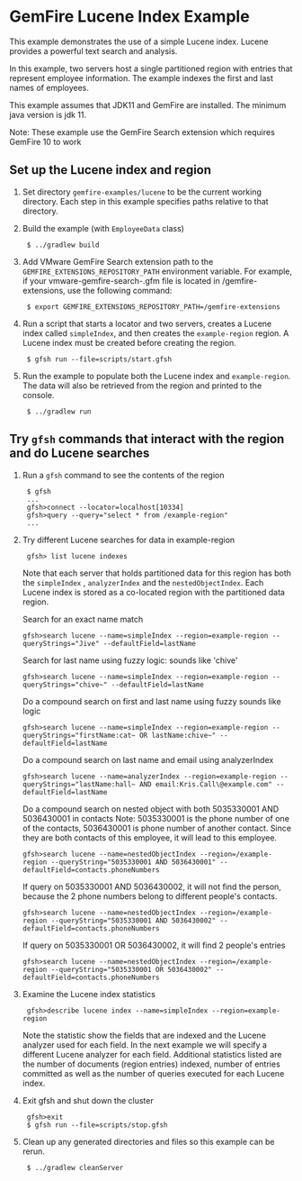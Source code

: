 <!--
  ~ Copyright (c) VMware, Inc. 2023. All rights reserved.
  ~ SPDX-License-Identifier: Apache-2.0
  -->
<!--
Licensed to the Apache Software Foundation (ASF) under one or more
contributor license agreements.  See the NOTICE file distributed with
this work for additional information regarding copyright ownership.
The ASF licenses this file to You under the Apache License, Version 2.0
(the "License"); you may not use this file except in compliance with
the License.  You may obtain a copy of the License at

     http://www.apache.org/licenses/LICENSE-2.0

Unless required by applicable law or agreed to in writing, software
distributed under the License is distributed on an "AS IS" BASIS,
WITHOUT WARRANTIES OR CONDITIONS OF ANY KIND, either express or implied.
See the License for the specific language governing permissions and
limitations under the License.
-->

# GemFire Lucene Index Example

This example demonstrates the use of a simple Lucene index. Lucene provides
a powerful text search and analysis. 

In this example, two servers host a single partitioned region with entries
that represent employee information. The example indexes the first and last
names of employees.

This example assumes that JDK11 and GemFire are installed.
The minimum java version is jdk 11.

Note: These example use the GemFire Search extension which requires GemFire 10 to work

## Set up the Lucene index and region
1. Set directory ```gemfire-examples/lucene``` to be the
current working directory.
Each step in this example specifies paths relative to that directory.

2. Build the example (with `EmployeeData` class)

        $ ../gradlew build

3. Add VMware GemFire Search extension path to the `GEMFIRE_EXTENSIONS_REPOSITORY_PATH` environment 
variable. For example, if your vmware-gemfire-search-<version>.gfm file is located in 
/gemfire-extensions, use the following command:

        $ export GEMFIRE_EXTENSIONS_REPOSITORY_PATH=/gemfire-extensions

4. Run a script that starts a locator and two servers, creates a Lucene index
called ```simpleIndex```, and then creates the ```example-region``` region.
A Lucene index must be created before creating the region.

        $ gfsh run --file=scripts/start.gfsh

5. Run the example to populate both the Lucene index and `example-region`. The data
will also be retrieved from the region and printed to the console.

        $ ../gradlew run

## Try ```gfsh``` commands that interact with the region and do Lucene searches
1. Run a `gfsh` command to see the contents of the region

        $ gfsh
        ...
        gfsh>connect --locator=localhost[10334]
        gfsh>query --query="select * from /example-region"
        ...

2. Try different Lucene searches for data in example-region

        gfsh> list lucene indexes

    Note that each server that holds partitioned data for this region has both the ```simpleIndex``` , ```analyzerIndex``` and the ```nestedObjectIndex```. Each Lucene index is stored as a co-located region with the partitioned data region.

    Search for an exact name match 
    ```
    gfsh>search lucene --name=simpleIndex --region=example-region --queryStrings="Jive" --defaultField=lastName
    ```

    Search for last name using fuzzy logic: sounds like 'chive'
    ```
    gfsh>search lucene --name=simpleIndex --region=example-region --queryStrings="chive~" --defaultField=lastName
    ```

    Do a compound search on first and last name using fuzzy sounds like logic
    ```
    gfsh>search lucene --name=simpleIndex --region=example-region --queryStrings="firstName:cat~ OR lastName:chive~" --defaultField=lastName
    ```
    
    Do a compound search on last name and email using analyzerIndex
    ```
    gfsh>search lucene --name=analyzerIndex --region=example-region --queryStrings="lastName:hall~ AND email:Kris.Call\@example.com" --defaultField=lastName
    ```

    Do a compound search on nested object with both 5035330001 AND 5036430001 in contacts
    Note: 5035330001 is the phone number of one of the contacts, 5036430001 is phone number of another contact. Since they are both contacts of this employee, it will lead to this employee.
    ```
    gfsh>search lucene --name=nestedObjectIndex --region=/example-region --queryString="5035330001 AND 5036430001" --defaultField=contacts.phoneNumbers
    ```

    If query on 5035330001 AND 5036430002, it will not find the person, because the 2 phone numbers belong to different people's contacts.
    ``` 
    gfsh>search lucene --name=nestedObjectIndex --region=/example-region --queryString="5035330001 AND 5036430002" --defaultField=contacts.phoneNumbers
    ```

    If query on 5035330001 OR 5036430002, it will find 2 people's entries
    ``` 
    gfsh>search lucene --name=nestedObjectIndex --region=/example-region --queryString="5035330001 OR 5036430002" --defaultField=contacts.phoneNumbers
    ```

3. Examine the Lucene index statistics

        gfsh>describe lucene index --name=simpleIndex --region=example-region

    Note the statistic show the fields that are indexed and the Lucene analyzer used for each field. In the next example we will specify a different Lucene analyzer for each field. Additional statistics listed are the number of documents (region entries) indexed, number of entries committed as well as the number of queries executed for each Lucene index.

4. Exit gfsh and shut down the cluster

        gfsh>exit
        $ gfsh run --file=scripts/stop.gfsh

5. Clean up any generated directories and files so this example can be rerun.
    
        $ ../gradlew cleanServer

